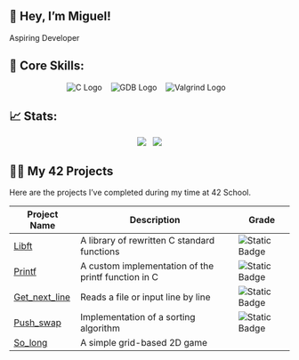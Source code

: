 ## 👋 Hey, I’m Miguel!
Aspiring Developer

## 🚀 Core Skills:
<p align="center">
  <img src="https://img.shields.io/badge/C-%2300599C.svg?style=for-the-badge&logo=c&logoColor=white" alt="C Logo"/>&nbsp;&nbsp;&nbsp;
  <img src="https://img.shields.io/badge/GDB-%23121011.svg?style=for-the-badge&logo=gnu&logoColor=white" alt="GDB Logo"/>&nbsp;&nbsp;&nbsp;
  <img src="https://img.shields.io/badge/Valgrind-%23007844.svg?style=for-the-badge&logo=debugging&logoColor=white" alt="Valgrind Logo"/>&nbsp;&nbsp;&nbsp;
</p>


## 📈 Stats:
<p align="center">
  <img src="https://github-readme-streak-stats.herokuapp.com/?user=m3irel3s&theme=github_dark&hide_border=true&border_radius=10"/>&nbsp;&nbsp;
  <img src="https://github-readme-stats.vercel.app/api/top-langs/?username=m3irel3s&theme=github_dark&hide_border=true&border_radius=10&layout=compact"/>
</p>


## 👨‍💻 My 42 Projects

Here are the projects I’ve completed during my time at 42 School.

| **Project Name**    | **Description**                                      | **Grade**                                                                 |
|---------------------|------------------------------------------------------|---------------------------------------------------------------------------|
| [Libft](https://github.com/m3irel3s/42_Libft)                | A library of rewritten C standard functions | ![Static Badge](https://img.shields.io/badge/125%2F100-%2328a745?style=flat) |
| [Printf](https://github.com/m3irel3s/42_Ft_Printf)           | A custom implementation of the printf function in C | ![Static Badge](https://img.shields.io/badge/100%2F100-%2328a745?style=flat) |
| [Get_next_line](https://github.com/m3irel3s/42_Get_next_line)| Reads a file or input line by line      | ![Static Badge](https://img.shields.io/badge/125%2F100-%2328a745?style=flat) |
| [Push_swap](https://github.com/m3irel3s/42_Push_swap)        | Implementation of a sorting algorithm  | ![Static Badge](https://img.shields.io/badge/96%2F100-%2328a745?style=flat)|
| [So_long](https://github.com/m3irel3s/42_So_long)        | A simple grid-based 2D game ||
